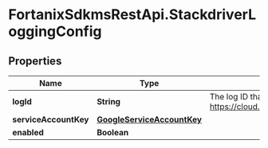 # FortanixSdkmsRestApi.StackdriverLoggingConfig

## Properties
Name | Type | Description | Notes
------------ | ------------- | ------------- | -------------
**logId** | **String** | The log ID that will recieve the log items (see https://cloud.google.com/logging/docs/reference/v2/rest/v2/LogEntry). | 
**serviceAccountKey** | [**GoogleServiceAccountKey**](GoogleServiceAccountKey.md) |  | 
**enabled** | **Boolean** |  | 


